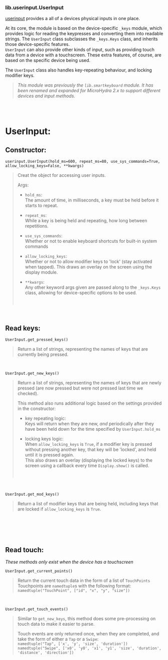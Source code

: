 
### lib.userinput.UserInput

[userinput](https://github.com/echo-lalia/Cardputer-MicroHydra/blob/main/src/lib/userinput/userinput.py) provides a all of a devices physical inputs in one place.

At its core, the module is based on the device-specific `_keys` module, which provides logic for reading the keypresses and converting them into readable strings. The `UserInput` class subclasses the `_keys.Keys` class, and inherits those device-specific features.  
`UserInput` can also provide other kinds of input, such as providing touch data from a device with a touchscreen. These extra features, of course, are based on the specific device being used.

The `UserInput` class also handles key-repeating behaviour, and locking modifier keys. 

> *This module was previously the `lib.smartkeyboard` module. It has been renamed and expanded for MicroHydra 2.x to support different devices and input methods.*


<br/><br/>

# UserInput:

## Constructor:

`userinput.UserInput(hold_ms=600, repeat_ms=80, use_sys_commands=True, allow_locking_keys=False, **kwargs)`  
> Creat the object for accessing user inputs.
> 
> Args:
> * `hold_ms`:  
>   The amount of time, in milliseconds, a key must be held before it starts to repeat.
>   
> * `repeat_ms`:  
>   While a key is being held and repeating, how long between repetitions.
>
> * `use_sys_commands`:  
>   Whether or not to enable keyboard shortcuts for built-in system commands
>
> * `allow_locking_keys`:  
>   Whether or not to allow modifier keys to 'lock' (stay activated when tapped). This draws an overlay on the screen using the display module.
>   
> * `**kwargs`:  
>   Any other keyword args given are passed along to the `_keys.Keys` class, allowing for device-specific options to be used.
> <br />

<br />

## Read keys:

`UserInput.get_pressed_keys()`  
> Return a list of strings, representing the names of keys that are currently being pressed.
> <br />
<br />

`UserInput.get_new_keys()`  
> Return a list of strings, representing the names of keys that are newly pressed (are now pressed but were not pressed last time we checked).
> 
> This method also runs additional logic based on the settings provided in the constructor:  
> - key repeating logic:  
>   Keys will return when they are new, *and* periodically after they have been held down for the time specified by `UserInput.hold_ms`
> 
> - locking keys logic:  
>   When `allow_locking_keys` is `True`, if a modifier key is pressed without pressing another key, that key will be 'locked', and held until it is pressed again.  
>   This also draws an overlay (displaying the locked keys) to the screen using a callback every time `Display.show()` is called.
> 
> <br />
<br />

`UserInput.get_mod_keys()`  
> Return a list of modifier keys that are being held, including keys that are locked if `allow_locking_keys` is `True`.
> <br />
<br />

<br /><br />


## Read touch:
*These methods only exist when the device has a touchscreen*

`UserInput.get_current_points()`  
> Return the current touch data in the form of a list of `TouchPoints`  
> Touchpoints are `namedtuple`s with the following format:  
> `namedtuple("TouchPoint", ["id", "x", "y", "size"])`
> <br />
<br />

`UserInput.get_touch_events()`  
> Similar to `get_new_keys`, this method does some pre-processing on touch data to make it easier to parse.
> 
> Touch events are only returned once, when they are completed, and take the form of either a `Tap` or a `Swipe`:  
> `namedtuple("Tap", ['x', 'y', 'size', 'duration'])`  
> `namedtuple("Swipe", ['x0', 'y0', 'x1', 'y1', 'size', 'duration', 'distance', 'direction'])`
> <br />
<br />
